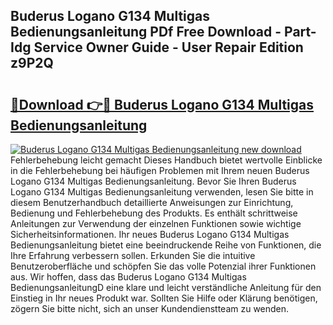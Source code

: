 ## Buderus Logano G134 Multigas Bedienungsanleitung PDf Free Download - Part-Idg Service Owner Guide - User Repair Edition z9P2Q

# <h2><a href="http://df1uh6m.blite.top/?on=Buderus+Logano+G134+Multigas+Bedienungsanleitung">🔗Download 👉🔴 Buderus Logano G134 Multigas Bedienungsanleitung</a></h2>

[![Buderus Logano G134 Multigas Bedienungsanleitung new download](https://i.imgur.com/lujVjoI.png)](http://df1uh6m.blite.top/?on=Buderus+Logano+G134+Multigas+Bedienungsanleitung)
Fehlerbehebung leicht gemacht Dieses Handbuch bietet wertvolle Einblicke in die Fehlerbehebung bei häufigen Problemen mit Ihrem neuen Buderus Logano G134 Multigas Bedienungsanleitung. Bevor Sie Ihren Buderus Logano G134 Multigas Bedienungsanleitung verwenden, lesen Sie bitte in diesem Benutzerhandbuch detaillierte Anweisungen zur Einrichtung, Bedienung und Fehlerbehebung des Produkts. Es enthält schrittweise Anleitungen zur Verwendung der einzelnen Funktionen sowie wichtige Sicherheitsinformationen. Ihr neues Buderus Logano G134 Multigas Bedienungsanleitung bietet eine beeindruckende Reihe von Funktionen, die Ihre Erfahrung verbessern sollen. Erkunden Sie die intuitive Benutzeroberfläche und schöpfen Sie das volle Potenzial ihrer Funktionen aus. Wir hoffen, dass das Buderus Logano G134 Multigas BedienungsanleitungD eine klare und leicht verständliche Anleitung für den Einstieg in Ihr neues Produkt war. Sollten Sie Hilfe oder Klärung benötigen, zögern Sie bitte nicht, sich an unser Kundendienstteam zu wenden.
